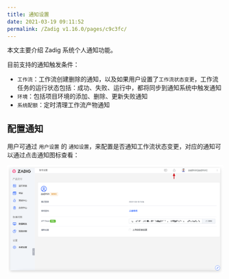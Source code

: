 ```yaml
---
title: 通知设置
date: 2021-03-19 09:11:52
permalink: /Zadig v1.16.0/pages/c9c3fc/
---
```


本文主要介绍 Zadig 系统个人通知功能。

目前支持的通知触发条件：

- `工作流`：工作流创建删除的通知，以及如果用户设置了`工作流状态变更`，工作流任务的运行状态包括：成功、失败、运行中，都将同步到通知系统中触发通知
- `环境`：包括项目环境的添加、删除、更新失败通知
- `系统配额`：定时清理工作流产物通知

## 配置通知

用户可通过 `用户设置` 的 `通知设置`，来配置是否通知工作流状态变更，对应的通知可以通过点击通知图标查看：

![notify](./_images/notify.png)
